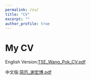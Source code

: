 ```yaml
---
permalink: /cv/
title: "CV"
excerpt: ""
author_profile: true
---
```


# My CV
English Version:[TSE_Wang_Pok_CV.pdf]()

中文版:[简历_谢宏博.pdf]()
